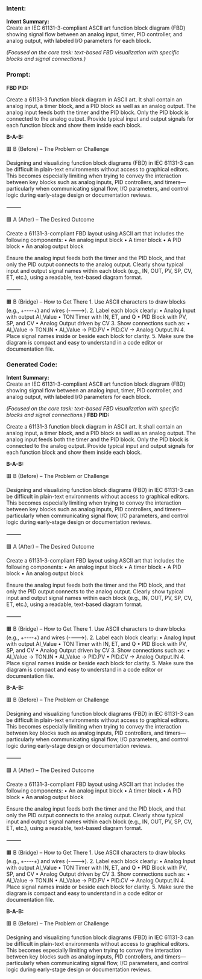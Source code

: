 ### Intent:
**Intent Summary:**  
Create an IEC 61131-3-compliant ASCII art function block diagram (FBD) showing signal flow between an analog input, timer, PID controller, and analog output, with labeled I/O parameters for each block.  

*(Focused on the core task: text-based FBD visualization with specific blocks and signal connections.)*

### Prompt:
**FBD PID:**

Create a 61131-3 function block diagram in ASCII art. It shall contain an analog input, a timer block, and a PID block as well as an analog output. The analog input feeds both the timer and the PID block. Only the PID block is connected to the analog output. Provide typical input and output signals for each function block and show them inside each block.

**B-A-B:**

🟥 B (Before) – The Problem or Challenge

Designing and visualizing function block diagrams (FBD) in IEC 61131-3 can be difficult in plain-text environments without access to graphical editors. This becomes especially limiting when trying to convey the interaction between key blocks such as analog inputs, PID controllers, and timers—particularly when communicating signal flow, I/O parameters, and control logic during early-stage design or documentation reviews.

⸻

🟩 A (After) – The Desired Outcome

Create a 61131-3-compliant FBD layout using ASCII art that includes the following components:
	•	An analog input block
	•	A timer block
	•	A PID block
	•	An analog output block

Ensure the analog input feeds both the timer and the PID block, and that only the PID output connects to the analog output. Clearly show typical input and output signal names within each block (e.g., IN, OUT, PV, SP, CV, ET, etc.), using a readable, text-based diagram format.

⸻

🟧 B (Bridge) – How to Get There
	1.	Use ASCII characters to draw blocks (e.g., +----+) and wires (---->).
	2.	Label each block clearly:
	•	Analog Input with output AI_Value
	•	TON Timer with IN, ET, and Q
	•	PID Block with PV, SP, and CV
	•	Analog Output driven by CV
	3.	Show connections such as:
	•	AI_Value → TON.IN
	•	AI_Value → PID.PV
	•	PID.CV → Analog Output.IN
	4.	Place signal names inside or beside each block for clarity.
	5.	Make sure the diagram is compact and easy to understand in a code editor or documentation file.

### Generated Code:
**Intent Summary:**  
Create an IEC 61131-3-compliant ASCII art function block diagram (FBD) showing signal flow between an analog input, timer, PID controller, and analog output, with labeled I/O parameters for each block.  

*(Focused on the core task: text-based FBD visualization with specific blocks and signal connections.)*
**FBD PID:**

Create a 61131-3 function block diagram in ASCII art. It shall contain an analog input, a timer block, and a PID block as well as an analog output. The analog input feeds both the timer and the PID block. Only the PID block is connected to the analog output. Provide typical input and output signals for each function block and show them inside each block.

**B-A-B:**

🟥 B (Before) – The Problem or Challenge

Designing and visualizing function block diagrams (FBD) in IEC 61131-3 can be difficult in plain-text environments without access to graphical editors. This becomes especially limiting when trying to convey the interaction between key blocks such as analog inputs, PID controllers, and timers—particularly when communicating signal flow, I/O parameters, and control logic during early-stage design or documentation reviews.

⸻

🟩 A (After) – The Desired Outcome

Create a 61131-3-compliant FBD layout using ASCII art that includes the following components:
	•	An analog input block
	•	A timer block
	•	A PID block
	•	An analog output block

Ensure the analog input feeds both the timer and the PID block, and that only the PID output connects to the analog output. Clearly show typical input and output signal names within each block (e.g., IN, OUT, PV, SP, CV, ET, etc.), using a readable, text-based diagram format.

⸻

🟧 B (Bridge) – How to Get There
	1.	Use ASCII characters to draw blocks (e.g., +----+) and wires (---->).
	2.	Label each block clearly:
	•	Analog Input with output AI_Value
	•	TON Timer with IN, ET, and Q
	•	PID Block with PV, SP, and CV
	•	Analog Output driven by CV
	3.	Show connections such as:
	•	AI_Value → TON.IN
	•	AI_Value → PID.PV
	•	PID.CV → Analog Output.IN
	4.	Place signal names inside or beside each block for clarity.
	5.	Make sure the diagram is compact and easy to understand in a code editor or documentation file.

**B-A-B:**

🟥 B (Before) – The Problem or Challenge

Designing and visualizing function block diagrams (FBD) in IEC 61131-3 can be difficult in plain-text environments without access to graphical editors. This becomes especially limiting when trying to convey the interaction between key blocks such as analog inputs, PID controllers, and timers—particularly when communicating signal flow, I/O parameters, and control logic during early-stage design or documentation reviews.

⸻

🟩 A (After) – The Desired Outcome

Create a 61131-3-compliant FBD layout using ASCII art that includes the following components:
	•	An analog input block
	•	A timer block
	•	A PID block
	•	An analog output block

Ensure the analog input feeds both the timer and the PID block, and that only the PID output connects to the analog output. Clearly show typical input and output signal names within each block (e.g., IN, OUT, PV, SP, CV, ET, etc.), using a readable, text-based diagram format.

⸻

🟧 B (Bridge) – How to Get There
	1.	Use ASCII characters to draw blocks (e.g., +----+) and wires (---->).
	2.	Label each block clearly:
	•	Analog Input with output AI_Value
	•	TON Timer with IN, ET, and Q
	•	PID Block with PV, SP, and CV
	•	Analog Output driven by CV
	3.	Show connections such as:
	•	AI_Value → TON.IN
	•	AI_Value → PID.PV
	•	PID.CV → Analog Output.IN
	4.	Place signal names inside or beside each block for clarity.
	5.	Make sure the diagram is compact and easy to understand in a code editor or documentation file.

**B-A-B:**

🟥 B (Before) – The Problem or Challenge

Designing and visualizing function block diagrams (FBD) in IEC 61131-3 can be difficult in plain-text environments without access to graphical editors. This becomes especially limiting when trying to convey the interaction between key blocks such as analog inputs, PID controllers, and timers—particularly when communicating signal flow, I/O parameters, and control logic during early-stage design or documentation reviews.
